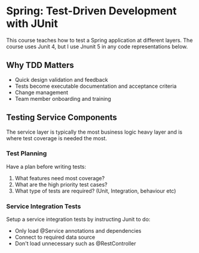 # Spring: Test-Driven Development with JUnit

This course teaches how to test a Spring application at different layers.
The course uses Junit 4, but I use Jnunit 5 in any code representations below.

## Why TDD Matters
* Quick design validation and feedback
* Tests become executable documentation and acceptance criteria
* Change management
* Team member onboarding and training

## Testing Service Components
The service layer is typically the most business logic heavy layer and is where test coverage 
is needed the most.

### Test Planning
Have a plan before writing tests:
 1. What features need most coverage?
 2. What are the high priority test cases?
 3. What type of tests are required? (Unit, Integration, behaviour etc)

### Service Integration Tests
Setup a service integration tests by instructing Junit to do:
* Only load @Service annotations and dependencies
* Connect to required data source
* Don't load unnecessary such as @RestController

